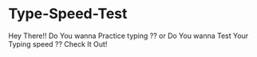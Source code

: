 # Type-Speed-Test
Hey There!! Do You wanna Practice typing ?? or Do You wanna Test Your Typing speed ?? Check It Out!
